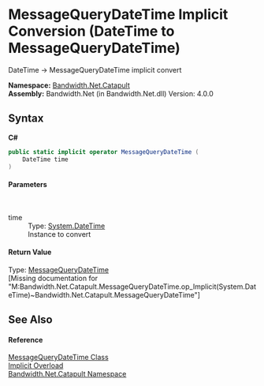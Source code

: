 ﻿# MessageQueryDateTime&nbsp;Implicit Conversion (DateTime to MessageQueryDateTime)
 

DateTime -> MessageQueryDateTime implicit convert

**Namespace:**&nbsp;<a href ="N_Bandwidth_Net_Catapult.md">Bandwidth.Net.Catapult</a><br />**Assembly:**&nbsp;Bandwidth.Net (in Bandwidth.Net.dll) Version: 4.0.0

## Syntax

**C#**<br />
``` C#
public static implicit operator MessageQueryDateTime (
	DateTime time
)
```


#### Parameters
&nbsp;<dl><dt>time</dt><dd>Type: <a href="http://msdn2.microsoft.com/en-us/library/03ybds8y" target="_blank">System.DateTime</a><br />Instance to convert</dd></dl>

#### Return Value
Type: <a href ="T_Bandwidth_Net_Catapult_MessageQueryDateTime.md">MessageQueryDateTime</a><br />\[Missing <returns> documentation for "M:Bandwidth.Net.Catapult.MessageQueryDateTime.op_Implicit(System.DateTime)~Bandwidth.Net.Catapult.MessageQueryDateTime"\]

## See Also


#### Reference
<a href ="T_Bandwidth_Net_Catapult_MessageQueryDateTime.md">MessageQueryDateTime Class</a><br /><a href ="Overload_Bandwidth_Net_Catapult_MessageQueryDateTime_op_Implicit.md">Implicit Overload</a><br /><a href ="N_Bandwidth_Net_Catapult.md">Bandwidth.Net.Catapult Namespace</a><br />